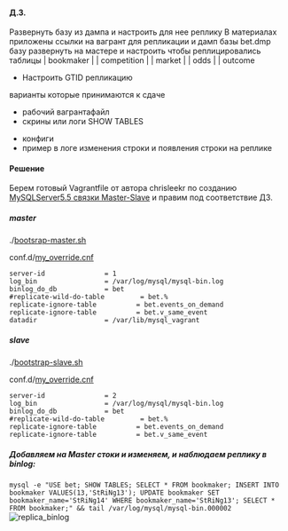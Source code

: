#### Д.З.
Развернуть базу из дампа и настроить для нее реплику
В материалах приложены ссылки на вагрант для репликации
и дамп базы bet.dmp
базу развернуть на мастере
и настроить чтобы реплицировались таблицы
| bookmaker |
| competition |
| market |
| odds |
| outcome

* Настроить GTID репликацию

варианты которые принимаются к сдаче
- рабочий вагрантафайл
- скрины или логи SHOW TABLES
* конфиги
* пример в логе изменения строки и появления строки на реплике

#### Решение

Берем готовый Vagrantfile от автора chrisleekr по созданию [MySQLServer5.5 связки Master-Slave](https://github.com/chrisleekr/vagrant-mysql-master-slave-replication) и правим под соответствие ДЗ.

##### master
./[bootsrap-master.sh](https://github.com/kyourselfer/OTUS_LinuxAdmin201804/blob/master/lesson26_mysql/bootstrap-master.sh)

conf.d/[my_override.cnf](https://github.com/kyourselfer/OTUS_LinuxAdmin201804/blob/master/lesson26_mysql/config/master/my-master.cnf)
```
server-id              	= 1
log_bin            		= /var/log/mysql/mysql-bin.log
binlog_do_db			= bet
#replicate-wild-do-table         = bet.%
replicate-ignore-table          = bet.events_on_demand
replicate-ignore-table          = bet.v_same_event
datadir  				= /var/lib/mysql_vagrant
```
##### slave
./[bootstrap-slave.sh](https://github.com/kyourselfer/OTUS_LinuxAdmin201804/blob/master/lesson26_mysql/bootstrap-slave.sh)

conf.d/[my_override.cnf](https://github.com/kyourselfer/OTUS_LinuxAdmin201804/blob/master/lesson26_mysql/config/slave/my-slave.cnf)
```
server-id              	= 2
log_bin            		= /var/log/mysql/mysql-bin.log
binlog_do_db			= bet
#replicate-wild-do-table         = bet.%
replicate-ignore-table          = bet.events_on_demand
replicate-ignore-table          = bet.v_same_event
```

##### Добавляем на Master стоки и изменяем, и наблюдаем реплику в binlog:
`mysql -e "USE bet; SHOW TABLES; SELECT * FROM bookmaker; INSERT INTO bookmaker VALUES(13,'StRiNg13'); UPDATE bookmaker SET bookmaker_name='StRiNg14' WHERE bookmaker_name='StRiNg13'; SELECT * FROM bookmaker;" && tail /var/log/mysql/mysql-bin.000002`
![replica_binlog](https://github.com/kyourselfer/OTUS_LinuxAdmin201804/blob/master/lesson26_mysql/replica_binlog.gif)
